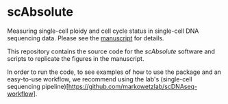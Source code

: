 # scAbsolute
Measuring single-cell ploidy and cell cycle status in single-cell DNA sequencing data.
Please see the [manuscript](https://www.biorxiv.org/content/10.1101/2022.11.14.516440v2) for details.

This repository contains the source code for the *scAbsolute* software and scripts to replicate the figures in the manuscript.

In order to run the code, to see examples of how to use the package and an easy-to-use workflow, we recommend using the lab's (single-cell sequencing pipeline)[https://github.com/markowetzlab/scDNAseq-workflow].
